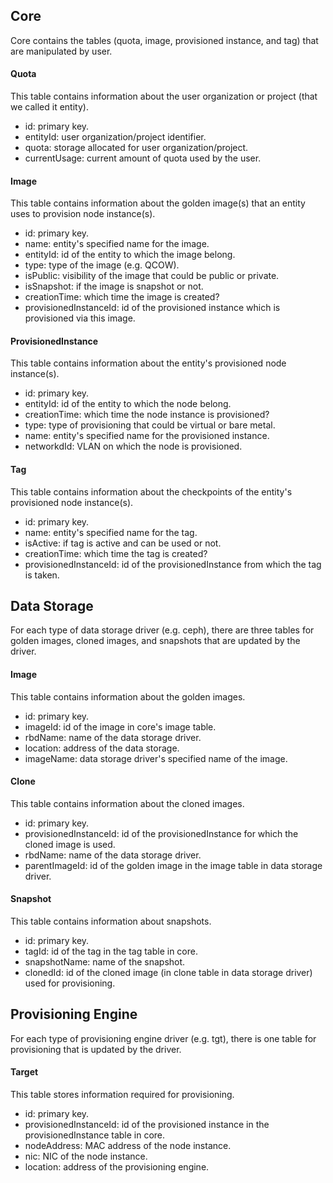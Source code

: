 ## Core
Core contains the tables (quota, image, provisioned instance, and tag) that are manipulated by user. 

#### Quota
This table contains information about the user organization or project (that we called it entity).
* id: primary key.
* entityId: user organization/project identifier. 
* quota: storage allocated for user organization/project. 
* currentUsage: current amount of quota used by the user.

#### Image
This table contains information about the golden image(s) that an entity uses to provision node instance(s).
* id: primary key.
* name: entity's specified name for the image. 
* entityId: id of the entity to which the image belong. 
* type: type of the image (e.g. QCOW).
* isPublic: visibility of the image that could be public or private. 
* isSnapshot: if the image is snapshot or not. 
* creationTime: which time the image is created?
* provisionedInstanceId: id of the provisioned instance which is provisioned via this image.

#### ProvisionedInstance
This table contains information about the entity's provisioned node instance(s).
* id: primary key.
* entityId: id of the entity to which the node belong. 
* creationTime: which time the node instance is provisioned?
* type: type of provisioning that could be virtual or bare metal. 
* name: entity's specified name for the provisioned instance.
* networkdId: VLAN on which the node is provisioned. 

#### Tag
This table contains information about the checkpoints of the entity's provisioned node instance(s).
* id: primary key.
* name: entity's specified name for the tag. 
* isActive: if tag is active and can be used or not. 
* creationTime: which time the tag is created?
* provisionedInstanceId: id of the provisionedInstance from which the tag is taken. 

## Data Storage
For each type of data storage driver (e.g. ceph), there are three tables for golden images, cloned images, and snapshots that are updated by the driver.

#### Image
This table contains information about the golden images.
* id: primary key.
* imageId: id of the image in core's image table. 
* rbdName: name of the data storage driver. 
* location: address of the data storage. 
* imageName: data storage driver's specified name of the image. 

#### Clone
This table contains information about the cloned images.
* id: primary key.
* provisionedInstanceId: id of the provisionedInstance for which the cloned image is used. 
* rbdName: name of the data storage driver. 
* parentImageId: id of the golden image in the image table in data storage driver. 

#### Snapshot
This table contains information about snapshots.
* id: primary key.
* tagId: id of the tag in the tag table in core. 
* snapshotName: name of the snapshot. 
* clonedId: id of the cloned image (in clone table in data storage driver) used for provisioning.

## Provisioning Engine 
For each type of provisioning engine driver (e.g. tgt), there is one table for provisioning that is updated by the driver.

#### Target
This table stores information required for provisioning. 
* id: primary key.
* provisionedInstanceId: id of the provisioned instance in the provisionedInstance table in core. 
* nodeAddress: MAC address of the node instance. 
* nic: NIC of the node instance. 
* location: address of the provisioning engine. 
